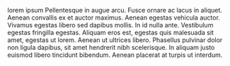 lorem ipsum
Pellentesque in augue arcu. Fusce ornare ac lacus in aliquet. 
Aenean convallis ex et auctor maximus. Aenean egestas vehicula auctor. 
Vivamus egestas libero sed dapibus mollis. In id nulla ante. Vestibulum egestas fringilla egestas. 
Aliquam eros est, egestas quis malesuada sit amet, egestas ut lorem. Aenean ut ultrices libero. 
Phasellus pulvinar dolor non ligula dapibus, sit amet hendrerit nibh scelerisque. 
In aliquam justo euismod libero tincidunt bibendum. Aenean placerat at turpis ut interdum.

